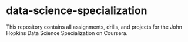 # data-science-specialization
This repository contains all assignments, drills, and projects for the John Hopkins Data Science Specialization on Coursera.
